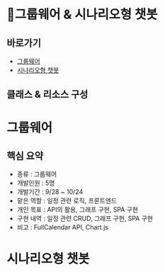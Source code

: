 # 📲그룹웨어 & 시나리오형 챗봇

## 바로가기
- [그룹웨어](#first-project)
- [시나리오형 챗봇](#second-project)

## 클래스 & 리소스 구성

# 그룹웨어
<a name="first-project"></a>
## 핵심 요약
- 종류 : 그룹웨어
- 개발인원 : 5명  
- 개발기간 : 9/28 ~ 10/24  
- 맡은 역할 : 일정 관련 로직, 프론트엔드
- 개인 목표 : API의 활용, 그래프 구현, SPA 구현
- 구현 내역 : 일정 관련 CRUD, 그래프 구현, SPA 구현  
- 비고 : FullCalendar API, Chart.js


# 시나리오형 챗봇
<a name="second-project"></a>
